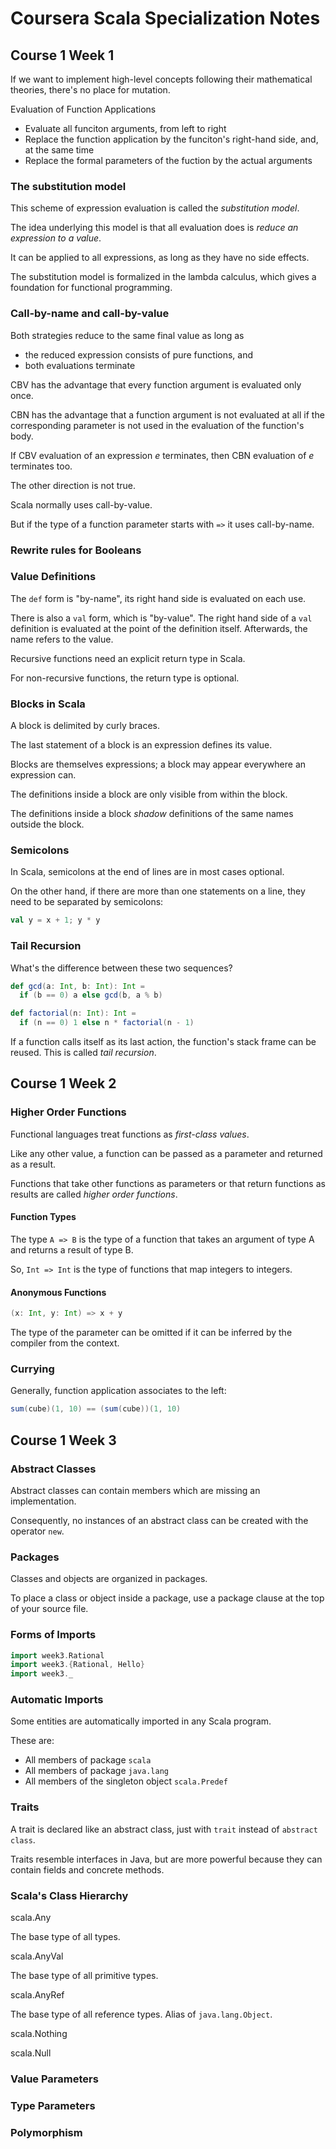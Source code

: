 # Coursera Scala Specialization Notes

## Course 1 Week 1

If we want to implement high-level concepts following their mathematical theories, there's no place for mutation.

Evaluation of Function Applications

* Evaluate all funciton arguments, from left to right
* Replace the function application by the funciton's right-hand side, and, at the same time
* Replace the formal parameters of the fuction by the actual arguments

### The substitution model

This scheme of expression evaluation is called the *substitution model*.

The idea underlying this model is that all evaluation does is *reduce an expression to a value*.

It can be applied to all expressions, as long as they have no side effects.

The substitution model is formalized in the lambda calculus, which gives a foundation for functional programming.

### Call-by-name and call-by-value

Both strategies reduce to the same final value as long as
* the reduced expression consists of pure functions, and
* both evaluations terminate

CBV has the advantage that every function argument is evaluated only once.

CBN has the advantage that a function argument is not evaluated at all if the corresponding parameter is not used in the
evaluation of the function's body.

If CBV evaluation of an expression *e* terminates, then CBN evaluation of *e* terminates too.

The other direction is not true.

Scala normally uses call-by-value.

But if the type of a function parameter starts with `=>` it uses call-by-name.

### Rewrite rules for Booleans

### Value Definitions

The `def` form is "by-name", its right hand side is evaluated on each use.

There is also a `val` form, which is "by-value".
The right hand side of a `val` definition is evaluated at the point of the definition itself.
Afterwards, the name refers to the value.

Recursive functions need an explicit return type in Scala.

For non-recursive functions, the return type is optional.

### Blocks in Scala

A block is delimited by curly braces.

The last statement of a block is an expression defines its value.

Blocks are themselves expressions; a block may appear everywhere an expression can.

The definitions inside a block are only visible from within the block.

The definitions inside a block *shadow* definitions of the same names outside the block.

### Semicolons

In Scala, semicolons at the end of lines are in most cases optional.

On the other hand, if there are more than one statements on a line, they need to be separated by semicolons:
```scala
val y = x + 1; y * y
```

### Tail Recursion

What's the difference between these two sequences?
```scala
def gcd(a: Int, b: Int): Int =
  if (b == 0) a else gcd(b, a % b)
```

```scala
def factorial(n: Int): Int =
  if (n == 0) 1 else n * factorial(n - 1)
```
If a function calls itself as its last action, the function's stack frame can be reused.
This is called *tail recursion*.

## Course 1 Week 2

### Higher Order Functions

Functional languages treat functions as *first-class values*.

Like any other value, a function can be passed as a parameter and returned as a result.

Functions that take other functions as parameters or that return functions as results are called *higher order
functions*.

#### Function Types

The type `A => B` is the type of a function that takes an argument of type A and returns a result of type B.

So, `Int => Int` is the type of functions that map integers to integers.

#### Anonymous Functions

```scala
(x: Int, y: Int) => x + y
```
The type of the parameter can be omitted if it can be inferred by the compiler from the context.

### Currying

Generally, function application associates to the left:
```scala
sum(cube)(1, 10) == (sum(cube))(1, 10)
```

## Course 1 Week 3

### Abstract Classes

Abstract classes can contain members which are missing an implementation.

Consequently, no instances of an abstract class can be created with the operator `new`.

### Packages

Classes and objects are organized in packages.

To place a class or object inside a package, use a package clause at the top of your source file.

### Forms of Imports

```scala
import week3.Rational
import week3.{Rational, Hello}
import week3._
```

### Automatic Imports

Some entities are automatically imported in any Scala program.

These are:
* All members of package `scala`
* All members of package `java.lang`
* All members of the singleton object `scala.Predef`

### Traits

A trait is declared like an abstract class, just with `trait` instead of `abstract class`.

Traits resemble interfaces in Java, but are more powerful because they can contain fields and concrete methods.

### Scala's Class Hierarchy

scala.Any

The base type of all types.

scala.AnyVal

The base type of all primitive types.

scala.AnyRef

The base type of all reference types. Alias of `java.lang.Object`.

scala.Nothing

scala.Null

### Value Parameters

### Type Parameters

### Polymorphism


